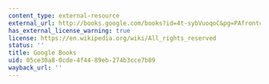 ```yaml
---
content_type: external-resource
external_url: http://books.google.com/books?id=4t-sybVuoqoC&pg=PAfrontcover#v=onepage
has_external_license_warning: true
license: https://en.wikipedia.org/wiki/All_rights_reserved
status: ''
title: Google Books
uid: 05ce30a8-0cde-4f44-89eb-274b3cce7b89
wayback_url: ''
---
```

